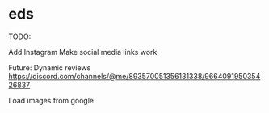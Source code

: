 # eds

TODO:

Add Instagram
Make social media links work

Future:
Dynamic reviews
https://discord.com/channels/@me/893570051356131338/966409195035426837

Load images from google

